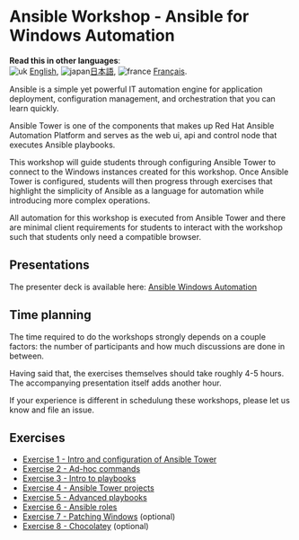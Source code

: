 # Ansible Workshop - Ansible for Windows Automation

**Read this in other languages**:
<br>![uk](../../images/uk.png) [English](readme.md),  ![japan](../../images/japan.png)[日本語](readme.ja.md), ![france](../../images/fr.png) [Français](readme.fr.md).
<br>

Ansible is a simple yet powerful IT automation engine for application deployment, configuration management, and orchestration that you can learn quickly.

Ansible Tower is one of the components that makes up Red Hat Ansible Automation Platform and serves as the web ui, api and control node that executes Ansible playbooks.

This workshop will guide students through configuring Ansible Tower to connect to the Windows instances created for this workshop. Once Ansible Tower is configured, students will then progress through exercises that highlight the simplicity of Ansible as a language for automation while introducing more complex operations. 

All automation for this workshop is executed from Ansible Tower and there are minimal client requirements for students to interact with the workshop such that students only need a compatible browser. 

## Presentations

The presenter deck is available here:
[Ansible Windows Automation](../../decks/ansible_windows.pdf)

## Time planning

The time required to do the workshops strongly depends on a couple factors: the number of participants and how much discussions are done in between.

Having said that, the exercises themselves should take roughly 4-5 hours. The accompanying presentation itself adds another hour.

If your experience is different in schedulung these workshops, please let us know and file an issue.

## Exercises

- [Exercise 1 - Intro and configuration of Ansible Tower](1-tower)
- [Exercise 2 - Ad-hoc commands](2-adhoc)
- [Exercise 3 - Intro to playbooks](3-playbook)
- [Exercise 4 - Ansible Tower projects](4-projects)
- [Exercise 5 - Advanced playbooks](5-adv-playbook)
- [Exercise 6 - Ansible roles](6-roles)
- [Exercise 7 - Patching Windows](7-win-patch) (optional)
- [Exercise 8 - Chocolatey](7-chocolatey) (optional)
